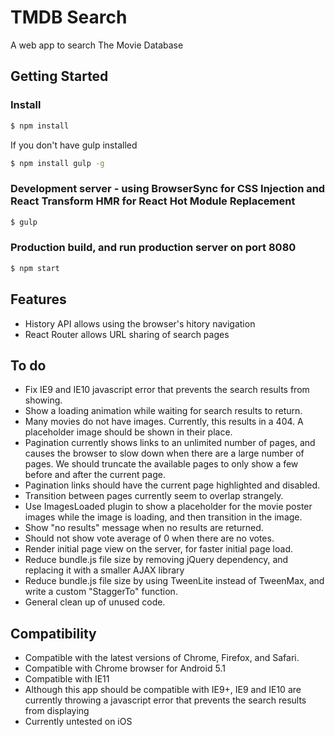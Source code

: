 # TMDB Search
A web app to search The Movie Database

## Getting Started
### Install
```sh
$ npm install
```
If you don't have gulp installed
```sh
$ npm install gulp -g
```

### Development server - using BrowserSync for CSS Injection and React Transform HMR for React Hot Module Replacement
```sh
$ gulp
```

### Production build, and run production server on port 8080
```sh
$ npm start
```

## Features
- History API allows using the browser's hitory navigation
- React Router allows URL sharing of search pages


## To do
- Fix IE9 and IE10 javascript error that prevents the search results from showing.
- Show a loading animation while waiting for search results to return.
- Many movies do not have images. Currently, this results in a 404. A placeholder image should be shown in their place.
- Pagination currently shows links to an unlimited number of pages, and causes the browser to slow down when there are a large number of pages. We should truncate the available pages to only show a few before and after the current page.
- Pagination links should have the current page highlighted and disabled.
- Transition between pages currently seem to overlap strangely.
- Use ImagesLoaded plugin to show a placeholder for the movie poster images while the image is loading, and then transition in the image.
- Show "no results" message when no results are returned.
- Should not show vote average of 0 when there are no votes.
- Render initial page view on the server, for faster initial page load.
- Reduce bundle.js file size by removing jQuery dependency, and replacing it with a smaller AJAX library
- Reduce bundle.js file size by using TweenLite instead of TweenMax, and write a custom "StaggerTo" function.
- General clean up of unused code.

## Compatibility
- Compatible with the latest versions of Chrome, Firefox, and Safari.
- Compatible with Chrome browser for Android 5.1
- Compatible with IE11
- Although this app should be compatible with IE9+, IE9 and IE10 are currently throwing a javascript error that prevents the search results from displaying
- Currently untested on iOS
